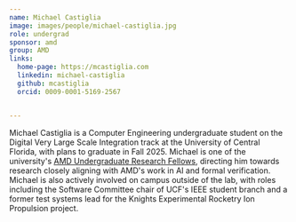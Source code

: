 ```yaml
---
name: Michael Castiglia
image: images/people/michael-castiglia.jpg
role: undergrad
sponsor: amd
group: AMD
links:
  home-page: https://mcastiglia.com
  linkedin: michael-castiglia
  github: mcastiglia
  orcid: 0009-0001-5169-2567


---
```


Michael Castiglia is a Computer Engineering undergraduate student on the Digital Very Large Scale Integration track at the University of Central Florida, with plans to graduate in Fall 2025. Michael is one of the university's [AMD Undergraduate Research Fellows](https://www.ece.ucf.edu/new-amd-partnership-provides-undergraduate-research-fellowship-to-ece-students/), directing him towards research closely aligning with AMD's work in AI and formal verification.
Michael is also actively involved on campus outside of the lab, with roles including the Software Committee chair of UCF's IEEE student branch and a former test systems lead for the Knights Experimental Rocketry Ion Propulsion project.
